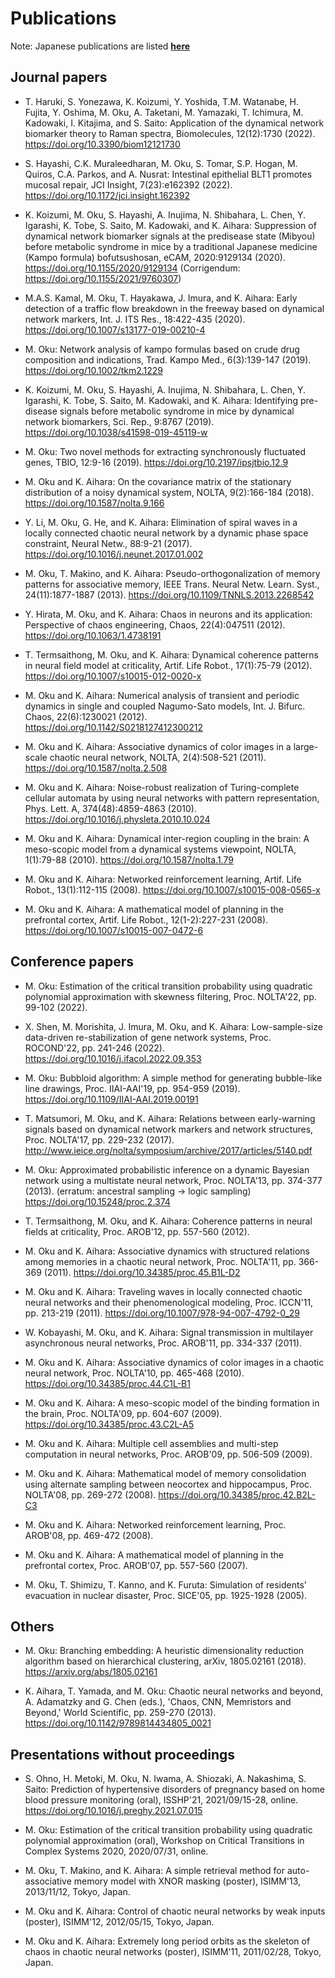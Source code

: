 Publications
============

Note: Japanese publications are listed [**here**](../jp/#!publication.md)

Journal papers
--------------

* T. Haruki, S. Yonezawa, K. Koizumi, Y. Yoshida, T.M. Watanabe, H. Fujita, Y. Oshima, M. Oku, A. Taketani, M. Yamazaki, T. Ichimura, M. Kadowaki, I. Kitajima, and S. Saito: Application of the dynamical network biomarker theory to Raman spectra, Biomolecules, 12(12):1730 (2022). https://doi.org/10.3390/biom12121730

* S. Hayashi, C.K. Muraleedharan, M. Oku, S. Tomar, S.P. Hogan, M. Quiros, C.A. Parkos, and A. Nusrat: Intestinal epithelial BLT1 promotes mucosal repair, JCI Insight, 7(23):e162392 (2022). https://doi.org/10.1172/jci.insight.162392

* K. Koizumi, M. Oku, S. Hayashi, A. Inujima, N. Shibahara, L. Chen, Y. Igarashi, K. Tobe, S. Saito, M. Kadowaki, and K. Aihara: Suppression of dynamical network biomarker signals at the predisease state (Mibyou) before metabolic syndrome in mice by a traditional Japanese medicine (Kampo formula) bofutsushosan, eCAM, 2020:9129134 (2020). https://doi.org/10.1155/2020/9129134
(Corrigendum: https://doi.org/10.1155/2021/9760307)

* M.A.S. Kamal, M. Oku, T. Hayakawa, J. Imura, and K. Aihara: Early detection of a traffic flow breakdown in the freeway based on dynamical network markers, Int. J. ITS Res., 18:422-435 (2020). https://doi.org/10.1007/s13177-019-00210-4

* M. Oku: Network analysis of kampo formulas based on crude drug composition and indications, Trad. Kampo Med., 6(3):139-147 (2019). https://doi.org/10.1002/tkm2.1229

* K. Koizumi, M. Oku, S. Hayashi, A. Inujima, N. Shibahara, L. Chen, Y. Igarashi, K. Tobe, S. Saito, M. Kadowaki, and K. Aihara: Identifying pre-disease signals before metabolic syndrome in mice by dynamical network biomarkers, Sci. Rep., 9:8767 (2019). https://doi.org/10.1038/s41598-019-45119-w

* M. Oku: Two novel methods for extracting synchronously fluctuated genes, TBIO, 12:9-16 (2019). https://doi.org/10.2197/ipsjtbio.12.9

* M. Oku and K. Aihara: On the covariance matrix of the stationary distribution of a noisy dynamical system, NOLTA, 9(2):166-184 (2018). https://doi.org/10.1587/nolta.9.166

* Y. Li, M. Oku, G. He, and K. Aihara: Elimination of spiral waves in a locally connected chaotic neural network by a dynamic phase space constraint, Neural Netw., 88:9-21 (2017). https://doi.org/10.1016/j.neunet.2017.01.002

* M. Oku, T. Makino, and K. Aihara: Pseudo-orthogonalization of memory patterns for associative memory, IEEE Trans. Neural Netw. Learn. Syst., 24(11):1877-1887 (2013). https://doi.org/10.1109/TNNLS.2013.2268542

* Y. Hirata, M. Oku, and K. Aihara: Chaos in neurons and its application: Perspective of chaos engineering, Chaos, 22(4):047511 (2012). https://doi.org/10.1063/1.4738191

* T. Termsaithong, M. Oku, and K. Aihara: Dynamical coherence patterns in neural field model at criticality, Artif. Life Robot., 17(1):75-79 (2012). https://doi.org/10.1007/s10015-012-0020-x

* M. Oku and K. Aihara: Numerical analysis of transient and periodic dynamics in single and coupled Nagumo-Sato models, Int. J. Bifurc. Chaos, 22(6):1230021 (2012). https://doi.org/10.1142/S0218127412300212

* M. Oku and K. Aihara: Associative dynamics of color images in a large-scale chaotic neural network, NOLTA, 2(4):508-521 (2011). https://doi.org/10.1587/nolta.2.508

* M. Oku and K. Aihara: Noise-robust realization of Turing-complete cellular automata by using neural networks with pattern representation, Phys. Lett. A, 374(48):4859-4863 (2010). https://doi.org/10.1016/j.physleta.2010.10.024

* M. Oku and K. Aihara: Dynamical inter-region coupling in the brain: A meso-scopic model from a dynamical systems viewpoint, NOLTA, 1(1):79-88 (2010). https://doi.org/10.1587/nolta.1.79

* M. Oku and K. Aihara: Networked reinforcement learning, Artif. Life Robot., 13(1):112-115 (2008). https://doi.org/10.1007/s10015-008-0565-x

* M. Oku and K. Aihara: A mathematical model of planning in the prefrontal cortex, Artif. Life Robot., 12(1-2):227-231 (2008). https://doi.org/10.1007/s10015-007-0472-6


Conference papers
-----------------

* M. Oku: Estimation of the critical transition probability using quadratic polynomial approximation with skewness filtering, Proc. NOLTA'22, pp. 99-102 (2022).

* X. Shen, M. Morishita, J. Imura, M. Oku, and K. Aihara: Low-sample-size data-driven re-stabilization of gene network systems, Proc. ROCOND'22, pp. 241-246 (2022). https://doi.org/10.1016/j.ifacol.2022.09.353

* M. Oku: Bubbloid algorithm: A simple method for generating bubble-like line drawings, Proc. IIAI-AAI'19, pp. 954-959 (2019). https://doi.org/10.1109/IIAI-AAI.2019.00191

* T. Matsumori, M. Oku, and K. Aihara: Relations between early-warning signals based on dynamical network markers and network structures, Proc. NOLTA'17, pp. 229-232 (2017). http://www.ieice.org/nolta/symposium/archive/2017/articles/5140.pdf

* M. Oku: Approximated probabilistic inference on a dynamic Bayesian network using a multistate neural network, Proc. NOLTA'13, pp. 374-377 (2013). (erratum: ancestral sampling -> logic sampling) https://doi.org/10.15248/proc.2.374

* T. Termsaithong, M. Oku, and K. Aihara: Coherence patterns in neural fields at criticality, Proc. AROB'12, pp. 557-560 (2012).

* M. Oku and K. Aihara: Associative dynamics with structured relations among memories in a chaotic neural network, Proc. NOLTA'11, pp. 366-369 (2011). https://doi.org/10.34385/proc.45.B1L-D2

* M. Oku and K. Aihara: Traveling waves in locally connected chaotic neural networks and their phenomenological modeling, Proc. ICCN'11, pp. 213-219 (2011). https://doi.org/10.1007/978-94-007-4792-0_29

* W. Kobayashi, M. Oku, and K. Aihara: Signal transmission in multilayer asynchronous neural networks, Proc. AROB'11, pp. 334-337 (2011).

* M. Oku and K. Aihara: Associative dynamics of color images in a chaotic neural network, Proc. NOLTA'10, pp. 465-468 (2010). https://doi.org/10.34385/proc.44.C1L-B1

* M. Oku and K. Aihara: A meso-scopic model of the binding formation in the brain, Proc. NOLTA'09, pp. 604-607 (2009). https://doi.org/10.34385/proc.43.C2L-A5

* M. Oku and K. Aihara: Multiple cell assemblies and multi-step computation in neural networks, Proc. AROB'09, pp. 506-509 (2009).

* M. Oku and K. Aihara: Mathematical model of memory consolidation using alternate sampling between neocortex and hippocampus, Proc. NOLTA'08, pp. 269-272 (2008). https://doi.org/10.34385/proc.42.B2L-C3

* M. Oku and K. Aihara: Networked reinforcement learning, Proc. AROB'08, pp. 469-472 (2008).

* M. Oku and K. Aihara: A mathematical model of planning in the prefrontal cortex, Proc. AROB'07, pp. 557-560 (2007).

* M. Oku, T. Shimizu, T. Kanno, and K. Furuta: Simulation of residents' evacuation in nuclear disaster, Proc. SICE'05, pp. 1925-1928 (2005).


Others
------

* M. Oku: Branching embedding: A heuristic dimensionality reduction algorithm based on hierarchical clustering, arXiv, 1805.02161 (2018). https://arxiv.org/abs/1805.02161

* K. Aihara, T. Yamada, and M. Oku: Chaotic neural networks and beyond, A. Adamatzky and G. Chen (eds.), 'Chaos, CNN, Memristors and Beyond,' World Scientific, pp. 259-270 (2013). https://doi.org/10.1142/9789814434805_0021


Presentations without proceedings
---------------------------------

* S. Ohno, H. Metoki, M. Oku, N. Iwama, A. Shiozaki, A. Nakashima, S. Saito: Prediction of hypertensive disorders of pregnancy based on home blood pressure monitoring (oral), ISSHP'21, 2021/09/15-28, online. https://doi.org/10.1016/j.preghy.2021.07.015

* M. Oku: Estimation of the critical transition probability using quadratic polynomial approximation (oral), Workshop on Critical Transitions in Complex Systems 2020, 2020/07/31, online.

* M. Oku, T. Makino, and K. Aihara: A simple retrieval method for auto-associative memory model with XNOR masking (poster), ISIMM'13, 2013/11/12, Tokyo, Japan.

* M. Oku and K. Aihara: Control of chaotic neural networks by weak inputs (poster), ISIMM'12, 2012/05/15, Tokyo, Japan.

* M. Oku and K. Aihara: Extremely long period orbits as the skeleton of chaos in chaotic neural networks (poster), ISIMM'11, 2011/02/28, Tokyo, Japan.
